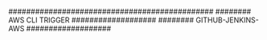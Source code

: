  ##############################################
######## AWS CLI TRIGGER    ###################
######## GITHUB-JENKINS-AWS ###################  
